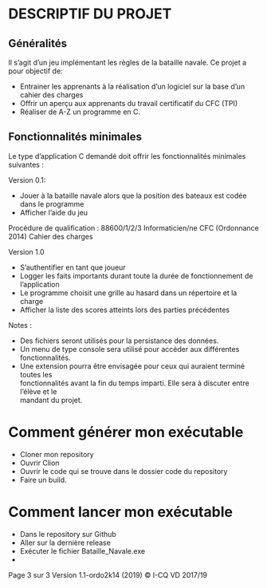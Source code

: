 # DESCRIPTIF	DU	PROJET

## Généralités

Il	s’agit	d’un	jeu	implémentant	les	règles	de	la	bataille	navale.	Ce	projet	a	pour	objectif	de:

  * Entrainer	les	apprenants	à	la	réalisation	d’un	logiciel	sur	la	base	d’un	cahier	des	charges 
  * Offrir	un	aperçu	aux	apprenants	du	travail	certificatif	du	CFC	(TPI)
  * Réaliser	de	A-Z	un	programme	en	C.
  
## Fonctionnalités minimales
Le	type	d’application	C	demandé	doit	offrir	les	fonctionnalités	minimales	suivantes	:

Version	0.1:

  * Jouer	 à	 la	 bataille	 navale	 alors	 que	 la	 position	 des	 bateaux	 est	 codée	 dans	 le	
programme
  * Afficher	l’aide	du	jeu
  
Procédure	de	qualification :	88600/1/2/3	Informaticien/ne CFC	(Ordonnance 2014) Cahier	des charges

Version	1.0

 * S’authentifier	en	tant	que	joueur
 * Logger	les	faits	importants	durant	toute	la	durée	de	fonctionnement	de	l’application
 * Le	programme	choisit	une	grille	au	hasard	dans	un	répertoire	et	la	charge	
 * Afficher	la	liste	des	scores	atteints	lors	des	parties	précédentes
 
Notes :	

 * Des	fichiers	seront	utilisés	pour	la	persistance	des	données.
 * Un	menu	de	type	console	sera	utilisé	pour	accéder	aux	différentes	fonctionnalités.
 * Une	 extension	 pourra	 être	 envisagée	 pour	 ceux	 qui	 auraient	 terminé	 toutes	 les	
fonctionnalités	avant	la	 fin	du	 temps	imparti.	Elle	sera	à	discuter	entre	l’élève	et	le	
mandant	du	projet.

# Comment générer mon exécutable

* Cloner mon repository 
* Ouvrir Clion
* Ouvrir le code qui se trouve dans le dossier code du repository
* Faire un build.

# Comment lancer mon exécutable

* Dans le repository sur Github
* Aller sur la dernière release
* Exécuter le fichier Bataille_Navale.exe
* 

Page	3 sur	3                                                     Version	1.1-ordo2k14 (2019)
                                                                 ©	I-CQ	VD	2017/19
